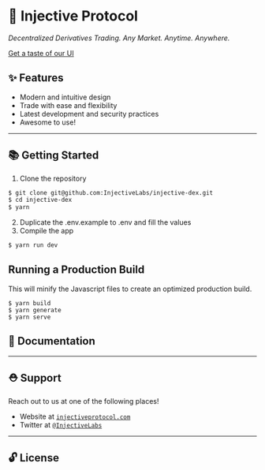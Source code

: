 # 🌟 Injective Protocol

_Decentralized Derivatives Trading. Any Market. Anytime. Anywhere._

[Get a taste of our UI](https://testnet.injective.exchange)

## ✨ Features

- Modern and intuitive design
- Trade with ease and flexibility
- Latest development and security practices
- Awesome to use!

---

## 📚 Getting Started

1. Clone the repository

```bash
$ git clone git@github.com:InjectiveLabs/injective-dex.git
$ cd injective-dex
$ yarn
```

2. Duplicate the .env.example to .env and fill the values
3. Compile the app

```bash
$ yarn run dev
```

## Running a Production Build
This will minify the Javascript files to create an optimized production build. 
```
$ yarn build 
$ yarn generate 
$ yarn serve
```

## 📖 Documentation

---

## ⛑ Support

Reach out to us at one of the following places!

- Website at <a href="https://injectiveprotocol.com" target="_blank">`injectiveprotocol.com`</a>
- Twitter at <a href="https://twitter.com/InjectiveLabs" target="_blank">`@InjectiveLabs`</a>

---

## 🔓 License

